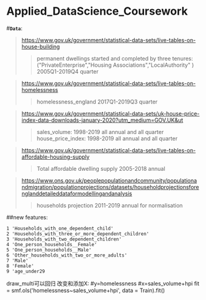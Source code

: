 # Applied_DataScience_Coursework

#**`Data`**:  
>https://www.gov.uk/government/statistical-data-sets/live-tables-on-house-building
>>permanent dwellings started and completed by three tenures:("PrivateEnterprise","Housing Associations","LocalAuthority"
) 2005Q1-2019Q4 quarter

>https://www.gov.uk/government/statistical-data-sets/live-tables-on-homelessness
>>homelessness_england   2017Q1-2019Q3 quarter

>https://www.gov.uk/government/statistical-data-sets/uk-house-price-index-data-downloads-january-2020?utm_medium=GOV.UK&ut
 >>sales_volume: 1998-2019 all annual and all quarter  
 house_price_index: 1998-2019 all annual and all quarter  
 
 >https://www.gov.uk/government/statistical-data-sets/live-tables-on-affordable-housing-supply
>>Total affordable dwelling supply 2005-2018 annual

>https://www.ons.gov.uk/peoplepopulationandcommunity/populationandmigration/populationprojections/datasets/householdprojectionsforenglanddetaileddataformodellingandanalysis
>>households projection 2011-2019 annual for normalisation

##new features:
```angular2
1 'Households_with_one_dependent_child'
2 'Households_with_three_or_more_dependent_children'
3 'Households_with_two_dependent_children'
4 'One_person_households__Female'
5 'One_person_households__Male'
6 'Other_households_with_two_or_more_adults'
7 'Male'
8 'Female'
9 'age_under29
```



 draw_multi可以回归
 改变和添加X:
#y=homelessness
#x=sales_volume+hpi
fit = smf.ols('homelessness~sales_volume+hpi', data = Train).fit()
